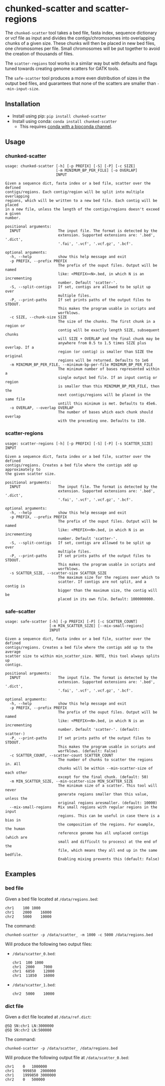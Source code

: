 # chunked-scatter and scatter-regions

The `chunked-scatter` tool takes a bed file, fasta index, sequence dictionary 
or vcf file as input and divides the
contigs/chromosomes into overlapping chunks of a given size. These chunks will
then be placed in new bed files, one chromosomes per file. Small chromosomes
will be put together to avoid the creation of thousands of files.

The `scatter-regions` tool works in a similar way but with defaults and flags
tuned towards creating genome scatters for GATK tools.

The `safe-scatter` tool produces a more even distribution of sizes in the
output bed files, and guarantees that none of the scatters are smaller than
`--min-input-size`.

## Installation
- Install using pip: `pip install chunked-scatter`
- Install using conda: `conda install chunked-scatter`
    - This requires [conda with a bioconda channel](
    http://bioconda.github.io/user/install.html#).

## Usage

### chunked-scatter
```
usage: chunked-scatter [-h] [-p PREFIX] [-S] [-P] [-c SIZE]
                       [-m MINIMUM_BP_PER_FILE] [-o OVERLAP]
                       INPUT

Given a sequence dict, fasta index or a bed file, scatter over the defined
contigs/regions. Each contig/region will be split into multiple overlapping
regions, which will be written to a new bed file. Each contig will be placed
in a new file, unless the length of the contigs/regions doesn't exceed a given
number.

positional arguments:
  INPUT                 The input file. The format is detected by the
                        extension. Supported extensions are: '.bed', '.dict',
                        '.fai', '.vcf', '.vcf.gz', '.bcf'.

optional arguments:
  -h, --help            show this help message and exit
  -p PREFIX, --prefix PREFIX
                        The prefix of the ouput files. Output will be named
                        like: <PREFIX><N>.bed, in which N is an incrementing
                        number. Default 'scatter-'.
  -S, --split-contigs   If set, contigs are allowed to be split up over
                        multiple files.
  -P, --print-paths     If set prints paths of the output files to STDOUT.
                        This makes the program usable in scripts and
                        worfklows.
  -c SIZE, --chunk-size SIZE
                        The size of the chunks. The first chunk in a region or
                        contig will be exactly length SIZE, subsequent chunks
                        will SIZE + OVERLAP and the final chunk may be
                        anywhere from 0.5 to 1.5 times SIZE plus overlap. If a
                        region (or contig) is smaller than SIZE the original
                        regions will be returned. Defaults to 1e6
  -m MINIMUM_BP_PER_FILE, --minimum-bp-per-file MINIMUM_BP_PER_FILE
                        The minimum number of bases represented within a
                        single output bed file. If an input contig or region
                        is smaller than this MINIMUM_BP_PER_FILE, then the
                        next contigs/regions will be placed in the same file
                        untill this minimum is met. Defaults to 45e6.
  -o OVERLAP, --overlap OVERLAP
                        The number of bases which each chunk should overlap
                        with the preceding one. Defaults to 150.
```

### scatter-regions
```
usage: scatter-regions [-h] [-p PREFIX] [-S] [-P] [-s SCATTER_SIZE] INPUT

Given a sequence dict, fasta index or a bed file, scatter over the defined
contigs/regions. Creates a bed file where the contigs add up approximately to
the given scatter size.

positional arguments:
  INPUT                 The input file. The format is detected by the
                        extension. Supported extensions are: '.bed', '.dict',
                        '.fai', '.vcf', '.vcf.gz', '.bcf'.

optional arguments:
  -h, --help            show this help message and exit
  -p PREFIX, --prefix PREFIX
                        The prefix of the ouput files. Output will be named
                        like: <PREFIX><N>.bed, in which N is an incrementing
                        number. Default 'scatter-'.
  -S, --split-contigs   If set, contigs are allowed to be split up over
                        multiple files.
  -P, --print-paths     If set prints paths of the output files to STDOUT.
                        This makes the program usable in scripts and
                        worfklows.
  -s SCATTER_SIZE, --scatter-size SCATTER_SIZE
                        The maximum size for the regions over which to
                        scatter. If contigs are not split, and a contig is
                        bigger than the maximum size, the contig will be
                        placed in its own file. Default: 1000000000.
```

### safe-scatter
```
usage: safe-scatter [-h] [-p PREFIX] [-P] [-c SCATTER_COUNT]
                    [-m MIN_SCATTER_SIZE] [--mix-small-regions]
                    INPUT

Given a sequence dict, fasta index or a bed file, scatter over the defined
contigs/regions. Creates a bed file where the contigs add up to the average
scatter size to within min_scatter_size. NOTE, this tool always splits up
contigs.

positional arguments:
  INPUT                 The input file. The format is detected by the
                        extension. Supported extensions are: '.bed', '.dict',
                        '.fai', '.vcf', '.vcf.gz', '.bcf'.

optional arguments:
  -h, --help            show this help message and exit
  -p PREFIX, --prefix PREFIX
                        The prefix of the ouput files. Output will be named
                        like: <PREFIX><N>.bed, in which N is an incrementing
                        number. Default 'scatter-'. (default: scatter-)
  -P, --print-paths     If set prints paths of the output files to STDOUT.
                        This makes the program usable in scripts and
                        worfklows. (default: False)
  -c SCATTER_COUNT, --scatter-count SCATTER_COUNT
                        The number of chunks to scatter the regions in. All
                        chunks will be within --min-scatter-size of each other
                        except for the final chunk. (default: 50)
  -m MIN_SCATTER_SIZE, --min-scatter-size MIN_SCATTER_SIZE
                        The minimum size of a scatter. This tool will never
                        generate regions smaller than this value, unless the
                        original regions aresmaller. (default: 10000)
  --mix-small-regions   Mix small regions with regular regions in the input
                        regions. This can be useful in case there is a bias in
                        the composition of the regions. For example, the human
                        reference genome has all unplaced contigs (which are
                        small and difficult to process) at the end of the
                        file, which means they all end up in the same bedfile.
                        Enabling mixing prevents this (default: False)
```

## Examples
### bed file
Given a bed file located at `/data/regions.bed`:
```
chr1	100	1000
chr1	2000	16000
chr2	5000	10000
```

The command:
```
chunked-scatter -p /data/scatter_ -m 1000 -c 5000 /data/regions.bed
```

Will produce the following two output files:
- `/data/scatter_0.bed`:
  ```
  chr1	100	1000
  chr1	2000	7000
  chr1	6850	12000
  chr1	11850	16000
  ```
- `/data/scatter_1.bed`:
  ```
  chr2	5000	10000
  ```

### dict file
Given a dict file located at `/data/ref.dict`:
```
@SQ	SN:chr1	LN:3000000
@SQ SN:chr2 LN:500000
```

The command:
```
chunked-scatter -p /data/scatter_ /data/regions.bed
```

Will produce the following output file at `/data/scatter_0.bed`:
```
chr1	0	1000000
chr1	999850	2000000
chr1	1999850	3000000
chr2	0	500000
```
